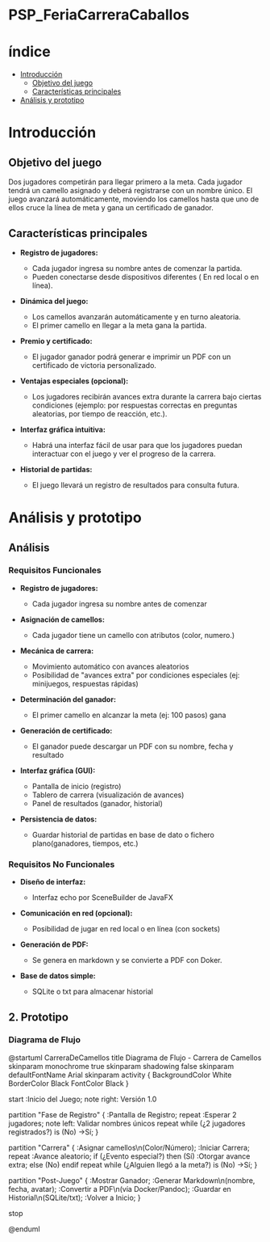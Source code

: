 # PSP_FeriaCarreraCaballos
# índice
- [Introducción](#introducción)
    - [Objetivo del juego](#objetivo-del-juego)
    - [Características principales](#características-principales)
- [Análisis y prototipo](#análisis-y-prototipo)


# Introducción
## Objetivo del juego
Dos jugadores competirán para llegar primero a la meta. Cada jugador tendrá un camello asignado y deberá registrarse con un nombre único. El juego avanzará automáticamente, moviendo los camellos hasta que uno de ellos cruce la línea de meta y gana un certificado de ganador.

## Características principales
- **Registro de jugadores:**
    - Cada jugador ingresa su nombre antes de comenzar la partida.
    - Pueden conectarse desde dispositivos diferentes ( En red local o en línea).

- **Dinámica del juego:**
    - Los camellos avanzarán automáticamente y en turno aleatoria.
    - El primer camello en llegar a la meta gana la partida.

- **Premio y certificado:**
    - El jugador ganador podrá generar e imprimir un PDF con un certificado de victoria personalizado.

- **Ventajas especiales (opcional):**
    - Los jugadores recibirán avances extra durante la carrera bajo ciertas condiciones (ejemplo: por respuestas correctas en preguntas aleatorias, por tiempo de reacción, etc.).

- **Interfaz gráfica intuitiva:**
    - Habrá una interfaz fácil de usar para que los jugadores puedan interactuar con el juego y ver el progreso de la carrera.

- **Historial de partidas:**
    - El juego llevará un registro de resultados para consulta futura.

# Análisis y prototipo

## Análisis

### Requisitos Funcionales

- **Registro de jugadores:**
    - Cada jugador ingresa su nombre antes de comenzar

- **Asignación de camellos:**
    - Cada jugador tiene un camello con atributos (color, numero.)

- **Mecánica de carrera:**
    - Movimiento automático con avances aleatorios
    - Posibilidad de "avances extra" por condiciones especiales (ej: minijuegos, respuestas rápidas)

- **Determinación del ganador:**
    - El primer camello en alcanzar la meta (ej: 100 pasos) gana

- **Generación de certificado:**
    - El ganador puede descargar un PDF con su nombre, fecha y resultado

- **Interfaz gráfica (GUI):**
    - Pantalla de inicio (registro)
    - Tablero de carrera (visualización de avances)
    - Panel de resultados (ganador, historial)

- **Persistencia de datos:**
    - Guardar historial de partidas en base de dato o fichero plano(ganadores, tiempos, etc.)

### Requisitos No Funcionales

- **Diseño de interfaz:**
    - Interfaz echo por SceneBuilder de JavaFX

- **Comunicación en red (opcional):**
    - Posibilidad de jugar en red local o en línea (con sockets)

- **Generación de PDF:**
    - Se genera en markdown y se convierte a PDF con Doker.

- **Base de datos simple:**
    - SQLite o txt para almacenar historial

## 2. Prototipo

### Diagrama de Flujo

@startuml CarreraDeCamellos
title Diagrama de Flujo - Carrera de Camellos
skinparam monochrome true
skinparam shadowing false
skinparam defaultFontName Arial
skinparam activity {
    BackgroundColor White
    BorderColor Black
    FontColor Black
}

start
:Inicio del Juego;
note right: Versión 1.0

partition "Fase de Registro" {
    :Pantalla de Registro;
    repeat
      :Esperar 2 jugadores;
      note left: Validar nombres únicos
    repeat while (¿2 jugadores registrados?) is (No)
    ->Sí;
}

partition "Carrera" {
    :Asignar camellos\n(Color/Número);
    :Iniciar Carrera;
    repeat
      :Avance aleatorio;
      if (¿Evento especial?) then (Sí)
        :Otorgar avance extra;
      else (No)
      endif
    repeat while (¿Alguien llegó a la meta?) is (No)
    ->Sí;
}

partition "Post-Juego" {
    :Mostrar Ganador;
    :Generar Markdown\n(nombre, fecha, avatar);
    :Convertir a PDF\n(vía Docker/Pandoc);
    :Guardar en Historial\n(SQLite/txt);
    :Volver a Inicio;
}

stop

@enduml
